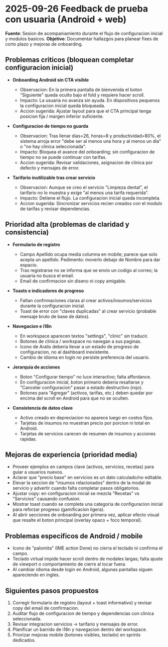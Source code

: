 # 2025-09-26 Feedback de prueba con usuaria (Android + web)

**Fuente**: Sesion de acompaniamiento durante el flujo de configuracion inicial y modulos basicos.
**Objetivo**: Documentar hallazgos para planear fixes de corto plazo y mejoras de onboarding.

## Problemas criticos (bloquean completar configuracion inicial)

- **Onboarding Android sin CTA visible**
  - Observacion: En la primera pantalla de bienvenida el boton "Siguiente" queda oculto bajo el fold y requiere hacer scroll.
  - Impacto: La usuaria no avanza sin ayuda. En dispositivos pequenos la configuracion inicial queda bloqueada.
  - Accion sugerida: Ajustar layout para que el CTA principal tenga posicion fija / margen inferior suficiente.

- **Configuracion de tiempo no guarda**
  - Observacion: Tras llenar dias=26, horas=8 y productividad=80%, el sistema arroja error "debe ser al menos una hora y al menos un dia" o "no hay clinica seleccionada".
  - Impacto: Bloquea el avance del onboarding; sin configuracion de tiempo no se puede continuar con tarifas.
  - Accion sugerida: Revisar validaciones, asignacion de clinica por defecto y mensajes de error.

- **Tarifario inutilizable tras crear servicio**
  - Observacion: Aunque se creo el servicio "Limpieza dental", el tarifario no lo muestra y exige "al menos una tarifa requerida".
  - Impacto: Detiene el flujo. La configuracion inicial queda incompleta.
  - Accion sugerida: Sincronizar servicios recien creados con el modulo de tarifas y revisar dependencias.

## Prioridad alta (problemas de claridad y consistencia)

- **Formulario de registro**
  - Campo Apellido ocupa media columna en mobile; parece que solo acepta un apellido. Pedimento: moverlo debajo de Nombre para dar espacio.
  - Tras registrarse no se informa que se envio un codigo al correo; la usuaria no busca el email.
  - Email de confirmacion sin diseno ni copy amigable.

- **Toasts e indicadores de progreso**
  - Faltan confirmaciones claras al crear activos/insumos/servicios durante la configuracion inicial.
  - Toast de error con "claves duplicadas" al crear servicio (probable mensaje bruto de base de datos).

- **Navegacion e i18n**
  - En workspace aparecen textos "settings", "clinic" sin traducir.
  - Botones de clinica / workspace no navegan a sus paginas.
  - Icono de Aralis deberia llevar a un estado de progreso de configuracion, no al dashboard inexistente.
  - Cambio de idioma en login no persiste preferencia del usuario.

- **Jerarquia de acciones**
  - Boton "Configurar tiempo" no luce interactivo; falta affordance.
  - En configuracion inicial, boton primario deberia resaltarse y "Cancelar configuracion" pasar a estado destructivo (rojo).
  - Botones para "Agregar" (activos, tarifas, etc.) deben quedar por encima del scroll en Android para que no se oculten.

- **Consistencia de datos clave**
  - Activo creado en depreciacion no aparece luego en costos fijos.
  - Tarjetas de insumos no muestran precio por porcion ni total en Android.
  - Tarjetas de servicios carecen de resumen de insumos y acciones rapidas.

## Mejoras de experiencia (prioridad media)

- Proveer ejemplos en campos clave (activos, servicios, recetas) para guiar a usuarios nuevos.
- Aclarar que "precio base" en servicios es un dato calculado/no editable.
- Elevar la seccion de "insumos relacionados" dentro de la modal de servicio y advertir cuando falta completar pasos obligatorios.
- Ajustar copy: en configuracion inicial se mezcla "Recetas" vs "Servicios" causando confusion.
- Mostrar toast cuando se completa una categoria de configuracion inicial para reforzar progreso (gamificacion ligera).
- Al abrir secciones de onboarding por primera vez, aplicar efecto visual que resalte el boton principal (overlay opaco + foco temporal).

## Problemas especificos de Android / mobile

- Icono de "palomita" (IME action Done) no cierra el teclado ni confirma el campo.
- Teclado virtual impide hacer scroll dentro de modales largas; falta ajuste de viewport o comportamiento de cierre al tocar fuera.
- Al cambiar idioma desde login en Android, algunas pantallas siguen apareciendo en ingles.

## Siguientes pasos propuestos

1. Corregir formulario de registro (layout + toast informativo) y revisar copy del email de confirmacion.
2. Auditar flujo de configuracion de tiempo y dependencias con clinica seleccionada.
3. Revisar integracion servicios -> tarifario y mensajes de error.
4. Planificar un barrido de i18n y navegacion dentro del workspace.
5. Priorizar mejoras mobile (botones visibles, teclado) en sprints dedicados.

